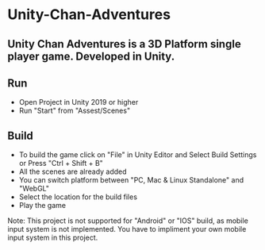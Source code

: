 # Unity-Chan-Adventures

## Unity Chan Adventures is a 3D Platform single player game. Developed in Unity.

## Run

- Open Project in Unity 2019 or higher
- Run "Start" from "Assest/Scenes"

## Build

- To build the game click on "File" in Unity Editor and Select Build Settings or Press "Ctrl + Shift + B"
- All the scenes are already added
- You can switch platform between "PC, Mac & Linux Standalone" and "WebGL"
- Select the location for the build files
- Play the game

Note: This project is not supported for "Android" or "IOS" build, as mobile input system is not implemented.
      You have to impliment your own mobile input system in this project.





